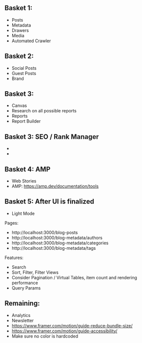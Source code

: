 ## Basket 1:

- Posts
- Metadata
- Drawers
- Media
- Automated Crawler

## Basket 2:

- Social Posts
- Guest Posts
- Brand

## Basket 3:

- Canvas
- Research on all possible reports
- Reports
- Report Builder

## Basket 3: SEO / Rank Manager

- 
- 

## Basket 4: AMP

- Web Stories
- AMP: https://amp.dev/documentation/tools


## Basket 5: After UI is finalized

- Light Mode

Pages:
- http://localhost:3000/blog-posts
- http://localhost:3000/blog-metadata/authors
- http://localhost:3000/blog-metadata/categories
- http://localhost:3000/blog-metadata/tags

Features:
- Search
- Sort, Filter, Filter Views
- Consider Pagination / Virtual Tables, item count and rendering performance
- Query Params

## Remaining:

- Analytics
- Newsletter
- https://www.framer.com/motion/guide-reduce-bundle-size/
- https://www.framer.com/motion/guide-accessibility/
- Make sure no color is hardcoded
